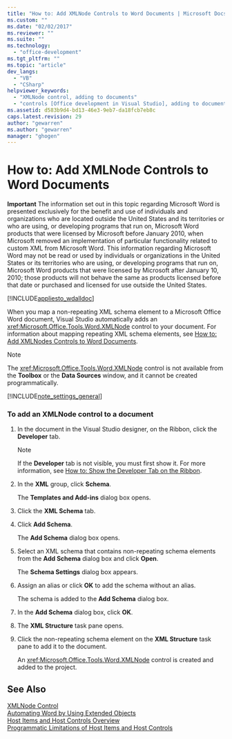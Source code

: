 ```yaml
---
title: "How to: Add XMLNode Controls to Word Documents | Microsoft Docs"
ms.custom: ""
ms.date: "02/02/2017"
ms.reviewer: ""
ms.suite: ""
ms.technology: 
  - "office-development"
ms.tgt_pltfrm: ""
ms.topic: "article"
dev_langs: 
  - "VB"
  - "CSharp"
helpviewer_keywords: 
  - "XMLNode control, adding to documents"
  - "controls [Office development in Visual Studio], adding to documents"
ms.assetid: d583b9d4-bd13-46e3-9eb7-da18fcb7eb8c
caps.latest.revision: 29
author: "gewarren"
ms.author: "gewarren"
manager: "ghogen"
---
```

# How to: Add XMLNode Controls to Word Documents
  **Important** The information set out in this topic regarding Microsoft Word is presented exclusively for the benefit and use of individuals and organizations who are located outside the United States and its territories or who are using, or developing programs that run on, Microsoft Word products that were licensed by Microsoft before January 2010, when Microsoft removed an implementation of particular functionality related to custom XML from Microsoft Word. This information regarding Microsoft Word may not be read or used by individuals or organizations in the United States or its territories who are using, or developing programs that run on, Microsoft Word products that were licensed by Microsoft after January 10, 2010; those products will not behave the same as products licensed before that date or purchased and licensed for use outside the United States.  
  
 [!INCLUDE[appliesto_wdalldoc](../vsto/includes/appliesto-wdalldoc-md.md)]  
  
 When you map a non-repeating XML schema element to a Microsoft Office Word document, Visual Studio automatically adds an <xref:Microsoft.Office.Tools.Word.XMLNode> control to your document. For information about mapping repeating XML schema elements, see [How to: Add XMLNodes Controls to Word Documents](../vsto/how-to-add-xmlnodes-controls-to-word-documents.md).  
  
> [!NOTE]  
>  The <xref:Microsoft.Office.Tools.Word.XMLNode> control is not available from the **Toolbox** or the **Data Sources** window, and it cannot be created programmatically.  
  
 [!INCLUDE[note_settings_general](../sharepoint/includes/note-settings-general-md.md)]  
  
### To add an XMLNode control to a document  
  
1.  In the document in the Visual Studio designer, on the Ribbon, click the **Developer** tab.  
  
    > [!NOTE]  
    >  If the **Developer** tab is not visible, you must first show it. For more information, see [How to: Show the Developer Tab on the Ribbon](../vsto/how-to-show-the-developer-tab-on-the-ribbon.md).  
  
2.  In the **XML** group, click **Schema**.  
  
     The **Templates and Add-ins** dialog box opens.  
  
3.  Click the **XML Schema** tab.  
  
4.  Click **Add Schema**.  
  
     The **Add Schema** dialog box opens.  
  
5.  Select an XML schema that contains non-repeating schema elements from the **Add Schema** dialog box and click **Open**.  
  
     The **Schema Settings** dialog box appears.  
  
6.  Assign an alias or click **OK** to add the schema without an alias.  
  
     The schema is added to the **Add Schema** dialog box.  
  
7.  In the **Add Schema** dialog box, click **OK**.  
  
8.  The **XML Structure** task pane opens.  
  
9. Click the non-repeating schema element on the **XML Structure** task pane to add it to the document.  
  
     An <xref:Microsoft.Office.Tools.Word.XMLNode> control is created and added to the project.  
  
## See Also  
 [XMLNode Control](../vsto/xmlnode-control.md)   
 [Automating Word by Using Extended Objects](../vsto/automating-word-by-using-extended-objects.md)   
 [Host Items and Host Controls Overview](../vsto/host-items-and-host-controls-overview.md)   
 [Programmatic Limitations of Host Items and Host Controls](../vsto/programmatic-limitations-of-host-items-and-host-controls.md)  
  
  